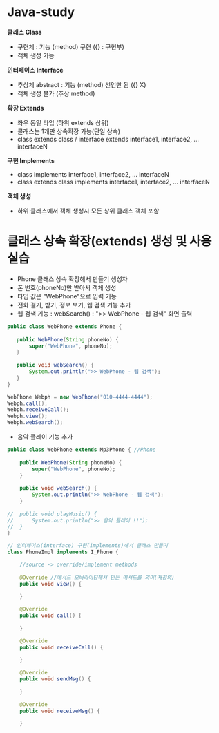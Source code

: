 # Java-study

**클래스 Class**
- 구현체 : 기능 (method) 구현 ({} : 구현부)
- 객체 생성 가능

**인터페이스 Interface**
- 추상체 abstract : 기능 (method) 선언만 됨 ({} X)
- 객체 생성 불가 (추상 method)

**확장 Extends**
- 좌우 동일 타입 (하위 extends 상위)
- 클래스는 1개만 상속확장 가능(단일 상속)
- class extends class / interface extends interface1, interface2, ... interfaceN

**구현 Implements**
- class implements interface1, interface2, ... interfaceN
- class extends class implements interface1, interface2, ... interfaceN 


**객체 생성**
- 하위 클래스에서 객체 생성시 모든 상위 클래스 객체 포함

# 클래스 상속 확장(extends) 생성 및 사용 실습
 - Phone 클래스 상속 확장해서 만들기
 생성자
 - 폰 번호(phoneNo)만 받아서 객체 생성
 - 타입 값은 "WebPhone"으로 입력
 기능
 - 전화 걸기, 받기, 정보 보기, 웹 검색 기능 추가
 - 웹 검색 기능 : webSearch() : ">> WebPhone - 웹 검색" 화면 출력
 
 ```java
 public class WebPhone extends Phone {
	
	public WebPhone(String phoneNo) {
		super("WebPhone", phoneNo);
	}
	
	public void webSearch() {
		System.out.println(">> WebPhone - 웹 검색");
	}
}
```
```java
WebPhone Webph = new WebPhone("010-4444-4444");
Webph.call();
Webph.receiveCall();
Webph.view();
Webph.webSearch();
```
- 음악 플레이 기능 추가
```java
public class WebPhone extends Mp3Phone { //Phone
	
	public WebPhone(String phoneNo) {
		super("WebPhone", phoneNo);
	}
	
	public void webSearch() {
		System.out.println(">> WebPhone - 웹 검색");
	}
	
//	public void playMusic() {
//		System.out.println(">> 음악 플레이 !!");
//	}
}
```
```java
// 인터페이스(interface) 구현(implements)해서 클래스 만들기
class PhoneImpl implements I_Phone {

	//source -> override/implement methods
	
	@Override //메서드 오버라이딩해서 만든 메서드를 의미(재정의)
	public void view() {
		
	}

	@Override
	public void call() {
		
	}

	@Override
	public void receiveCall() {
		
	}

	@Override
	public void sendMsg() {
		
	}

	@Override
	public void receiveMsg() {
		
	}
```














